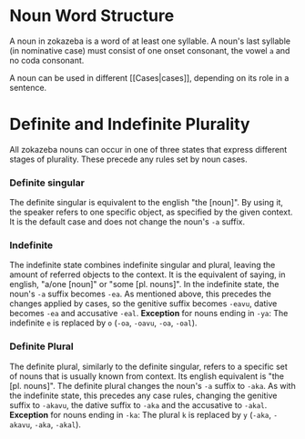 # Noun Word Structure

A noun in zokazeba is a word of at least one syllable.
A noun's last syllable (in nominative case) must consist of one onset consonant, the vowel `a` and no coda consonant.

A noun can be used in different [[Cases|cases]], depending on its role in a sentence.

# Definite and Indefinite Plurality

All zokazeba nouns can occur in one of three states that express different stages of plurality.
These precede any rules set by noun cases.

### Definite singular

The definite singular is equivalent to the english "the \[noun]". By using it, the speaker refers to one specific object, as specified by the given context.
It is the default case and does not change the noun's `-a` suffix.

### Indefinite

The indefinite state combines indefinite singular and plural, leaving the amount of referred objects to the context. It is the equivalent of saying, in english, "a/one \[noun]" or "some \[pl. nouns]".
In the indefinite state, the noun's `-a` suffix becomes `-ea`. As mentioned above, this precedes the changes applied by cases, so the genitive suffix becomes `-eavu`, dative becomes `-ea` and accusative `-eal`.
**Exception** for nouns ending in `-ya`: The indefinite `e` is replaced by `o` (`-oa`, `-oavu`, `-oa`, `-oal`).

### Definite Plural

The definite plural, similarly to the definite singular, refers to a specific set of nouns that is usually known from context. Its english equivalent is "the \[pl. nouns]".
The definite plural changes the noun's `-a` suffix to `-aka`. As with the indefinite state, this precedes any case rules, changing the genitive suffix to `-akavu`, the dative suffix to `-aka` and the accusative to `-akal`.
**Exception** for nouns ending in `-ka`: The plural `k` is replaced by `y` (`-aka`, `-akavu`, `-aka`, `-akal`).